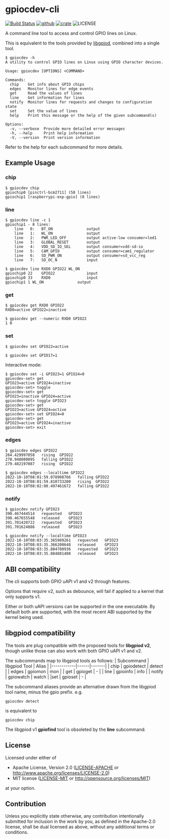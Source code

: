 <!--
SPDX-FileCopyrightText: 2022 Kent Gibson <warthog618@gmail.com>

SPDX-License-Identifier: CC0-1.0
-->
# gpiocdev-cli

[![Build Status](https://img.shields.io/github/workflow/status/warthog618/gpiocdev-rs/Build.svg?logo=github)](https://github.com/warthog618/gpiocdev-rs/actions)
[![github](https://img.shields.io/badge/github-warthog618/gpiocdev--rs-8da0cb.svg?logo=github)](https://github.com/warthog618/gpiocdev-rs)
[![crate](https://img.shields.io/crates/v/gpiocdev-cli.svg?color=fc8d62&logo=rust)](https://crates.io/crates/gpiocdev-cli)
![LICENSE](https://img.shields.io/crates/l/gpiocdev-cli.svg)

A command line tool to access and control GPIO lines on Linux.

This is equivalent to the tools provided by [libgpiod](https://git.kernel.org/pub/scm/libs/libgpiod/libgpiod.git/), combined into a single tool.

```text
$ gpiocdev -h
A utility to control GPIO lines on Linux using GPIO character devices.

Usage: gpiocdev [OPTIONS] <COMMAND>

Commands:
  chip    Get info about GPIO chips
  edges   Monitor lines for edge events
  get     Read the values of lines
  line    Get information for lines
  notify  Monitor lines for requests and changes to configuration state
  set     Set the value of lines
  help    Print this message or the help of the given subcommand(s)

Options:
  -v, --verbose  Provide more detailed error messages
  -h, --help     Print help information
  -V, --version  Print version information
```

Refer to the help for each subcommand for more details.

## Example Usage

### chip

```shell
$ gpiocdev chip
gpiochip0 [pinctrl-bcm2711] (58 lines)
gpiochip1 [raspberrypi-exp-gpio] (8 lines)
```

### line

```shell
$ gpiocdev line -c 1
gpiochip1 - 8 lines:
	line   0:	BT_ON           	output
	line   1:	WL_ON           	output
	line   2:	PWR_LED_OFF     	output active-low consumer=led1
	line   3:	GLOBAL_RESET    	output
	line   4:	VDD_SD_IO_SEL   	output consumer=vdd-sd-io
	line   5:	CAM_GPIO        	output consumer=cam1_regulator
	line   6:	SD_PWR_ON       	output consumer=sd_vcc_reg
	line   7:	SD_OC_N         	input

$ gpiocdev line RXD0 GPIO22 WL_ON
gpiochip0 22	GPIO22          	input
gpiochip0 33	RXD0            	input
gpiochip1 1	WL_ON           	output
```

### get

```shell
$ gpiocdev get RXD0 GPIO22
RXD0=active GPIO22=inactive

$ gpiocdev get --numeric RXD0 GPIO22
1 0
```

### set

```shell
$ gpiocdev set GPIO22=active

$ gpiocdev set GPIO17=1
```

Interactive mode:

```shell
$ gpiocdev set -i GPIO23=1 GPIO24=0
gpiocdev-set> get
GPIO23=active GPIO24=inactive
gpiocdev-set> toggle 
gpiocdev-set> get
GPIO23=inactive GPIO24=active
gpiocdev-set> toggle GPIO23
gpiocdev-set> get
GPIO23=active GPIO24=active
gpiocdev-set> set GPIO24=0
gpiocdev-set> get
GPIO23=active GPIO24=inactive
gpiocdev-set> exit
```

### edges

```shell
$ gpiocdev edges GPIO22
264.429997058	rising	GPIO22
270.948800095	falling	GPIO22
279.482197087	rising	GPIO22

$ gpiocdev edges --localtime GPIO22
2022-10-10T08:01:59.078908766	falling	GPIO22
2022-10-10T08:01:59.810733200	rising	GPIO22
2022-10-10T08:02:00.497461672	falling	GPIO22
```

### notify

```shell
$ gpiocdev notify GPIO23
390.467444514	requested	GPIO23
390.467655548	released	GPIO23
391.701420722	requested	GPIO23
391.701624886	released	GPIO23

$ gpiocdev notify --localtime GPIO23
2022-10-10T08:03:35.365989261	requested	GPIO23
2022-10-10T08:03:35.366200648	released	GPIO23
2022-10-10T08:03:35.884780936	requested	GPIO23
2022-10-10T08:03:35.884881408	released	GPIO23
```

## ABI compatibility

The cli supports both GPIO uAPI v1 and v2 through features.

Options that require v2, such as debounce, will fail if applied to a kernel
that only supports v1.

Either or both uAPI versions can be supported in the one executable.
By default both are supported, with the most recent ABI supported by the
kernel being used.

## libgpiod compatibility

The tools are plug compatible with the proposed tools for **libgpiod v2**, though
unlike those can also work with both GPIO uAPI v1 and v2.

The subcommands map to libgpiod tools as follows:
| Subcommand | libgpiod Tool | Alias |
|------------|------|-------|
| chip | gpiodetect | detect |
| edges | gpiomon | mon |
| get | gpioget | - |
| line | gpioinfo | info |
| notify | gpiowatch | watch |
|set | gpioset | - |

The subcommand aliases provide an alternative drawn from the libgpiod tool
name, minus the gpio prefix. e.g.

```shell
gpiocdev detect
```

is equivalent to

```shell
gpiocdev chip
```

The libgpiod v1 **gpiofind** tool is obsoleted by the **line** subcommand.

## License

Licensed under either of

- Apache License, Version 2.0 ([LICENSE-APACHE](LICENSES/Apache-2.0.txt) or
  <http://www.apache.org/licenses/LICENSE-2.0>)
- MIT license ([LICENSE-MIT](LICENSES/MIT.txt) or <http://opensource.org/licenses/MIT>)

at your option.

## Contribution

Unless you explicitly state otherwise, any contribution intentionally submitted
for inclusion in the work by you, as defined in the Apache-2.0 license, shall be
dual licensed as above, without any additional terms or conditions.
